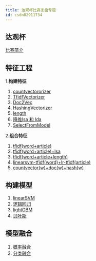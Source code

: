 ```yaml
---
title: 达观杯比赛复盘专题
id: csdn82911734
---
```


## 达观杯

[比赛简介](https://blog.csdn.net/Datawhale/article/details/82634235)

## 特征工程

1.**构建特征**

1.  [countvectororizer](https://blog.csdn.net/Datawhale/article/details/82824127)
2.  [TfidfVectorizer](https://blog.csdn.net/Datawhale/article/details/82824156)
3.  [Doc2Vec](https://blog.csdn.net/Datawhale/article/details/82824177)
4.  [HashingVectorizer](https://blog.csdn.net/Datawhale/article/details/82824179)
5.  [length](https://blog.csdn.net/Datawhale/article/details/82824188)
6.  [降维lsa 和 lda](https://blog.csdn.net/Datawhale/article/details/82824216)
7.  [SelectFromModel](https://blog.csdn.net/Datawhale/article/details/82824230)

2.**组合特征**

1.  [tfidf(word+article)](https://blog.csdn.net/Datawhale/article/details/82911795)
2.  [tfidf(word+article)+lsa](https://blog.csdn.net/Datawhale/article/details/82911817)
3.  [tfidf(word+article+length)](https://blog.csdn.net/Datawhale/article/details/82911829)
4.  [linearsvm-tfidf(word)+lr-tfidf(article)](https://blog.csdn.net/Datawhale/article/details/82911839)
5.  [countvector(w)+doc(w)+hash(w)](https://blog.csdn.net/Datawhale/article/details/82911861)

## 构建模型

1.  [linearSVM](https://blog.csdn.net/Datawhale/article/details/82824254)
2.  [逻辑回归](https://blog.csdn.net/Datawhale/article/details/82824263)
3.  [lightGBM](https://blog.csdn.net/Datawhale/article/details/82824271)
4.  [贝叶斯](https://blog.csdn.net/Datawhale/article/details/82825019)

## 模型融合

1.  [概率融合](https://blog.csdn.net/Datawhale/article/details/82899347)
2.  [分类融合](https://blog.csdn.net/Datawhale/article/details/82899380)